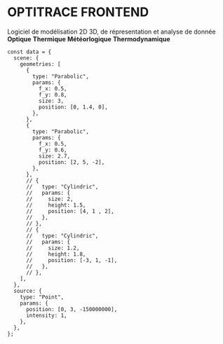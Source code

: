 # OPTITRACE FRONTEND

Logiciel de modélisation 2D 3D, de répresentation et analyse de donnée
**Optique**
**Thermique**
**Météorlogique**
**Thermodynamique**

```
const data = {
  scene: {
    geometries: [
      {
        type: "Parabolic",
        params: {
          f_x: 0.5,
          f_y: 0.8,
          size: 3,
          position: [0, 1.4, 0],
        },
      },
      {
        type: "Parabolic",
        params: {
          f_x: 0.5,
          f_y: 0.6,
          size: 2.7,
          position: [2, 5, -2],
        },
      },
      // {
      //   type: "Cylindric",
      //   params: {
      //     size: 2,
      //     height: 1.5,
      //     position: [4, 1 , 2],
      //   },
      // },
      // {
      //   type: "Cylindric",
      //   params: {
      //     size: 1.2,
      //     height: 1.8,
      //     position: [-3, 1, -1],
      //   },
      // },
    ],
  },
  source: {
    type: "Point",
    params: {
      position: [0, 3, -150000000],
      intensity: 1,
    },
  },
};
```